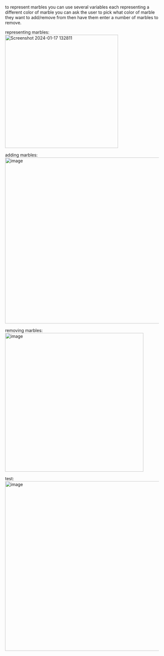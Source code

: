 to represent marbles you can use several variables each representing a different color of marble 
you can ask the user to pick what color of marble they want to add/remove from then have them enter a number of marbles to remove.

representing marbles: 
<img width="370" alt="Screenshot 2024-01-17 132811" src="https://github.com/Fugazi17/cs260/assets/132291947/ab303397-6d90-4927-b694-47d276282953">

adding marbles: 
<img width="542" alt="image" src="https://github.com/Fugazi17/cs260/assets/132291947/63a30aa4-dfe6-42e4-b76b-0b79c38d3d77">

removing marbles: 
<img width="453" alt="image" src="https://github.com/Fugazi17/cs260/assets/132291947/80f42dcf-d57c-4428-b832-85ed3af85a65">

test: 
<img width="554" alt="image" src="https://github.com/Fugazi17/cs260/assets/132291947/41a1632d-adfc-45ab-8881-03b576166d16">



